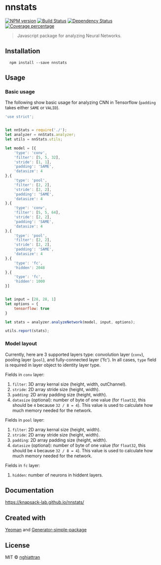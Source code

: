 # nnstats

[![NPM version][npm-image]][npm-url] [![Build Status][travis-image]][travis-url] [![Dependency Status][daviddm-image]][daviddm-url] [![Coverage percentage][coveralls-image]][coveralls-url]

> Javascript package for analyzing Neural Networks.

## Installation

```
  npm install --save nnstats
```

## Usage

### Basic usage

The following show basic usage for analyzing CNN in Tensorflow (`padding` takes either `SAME` or `VALID`).

```js
'use strict';


let nnStats = require('./');
let analyzer = nnStats.analyzer;
let utils = nnStats.utils;

let model = [{
	'type': 'conv',
	'filter': [5, 5, 32],
	'stride': [1, 1],
	'padding': 'SAME',
	'datasize': 4
},{
	'type': 'pool',
	'filter': [2, 2],
	'stride': [2, 2],
	'padding': 'SAME',
	'datasize': 4
},{
	'type': 'conv',
	'filter': [5, 5, 64],
	'stride': [2, 2],
	'padding': 'SAME',
	'datasize': 4
},{
	'type': 'pool',
	'filter': [2, 2],
	'stride': [2, 2],
	'padding': 'SAME',
	'datasize': 4
},{
	'type': 'fc',
	'hidden': 2048
},{
	'type': 'fc',
	'hidden': 1000
}]


let input = [28, 28, 1]
let options = {
	tensorflow: true
}

let stats = analyzer.analyzeNetwork(model, input, options);

utils.report(stats);
```

### Model layout

Currently, here are 3 supported layers type: convolution layer (`conv`), pooling layer (`pool`), and fully-connected layer ('fc'). In all cases, `type` field is required in layer object to identity layer type.

Fields in `conv` layer:

1. `filter`: 3D array kernal size (height, width, outChannel).
2. `stride`: 2D array stride size (height, width).
3. `padding`: 2D array padding size (height, width).
4. `datasize` (optional): number of byte of one value (for `float32`, this should be `4` because `32 / 8 = 4`). This value is used to calculate how much memory needed for the network.

Fields in `pool` layer:

1. `filter`: 2D array kernal size (height, width).
2. `stride`: 2D array stride size (height, width).
3. `padding`: 2D array padding size (height, width).
4. `datasize` (optional): number of byte of one value (for `float32`, this should be `4` because `32 / 8 = 4`). This value is used to calculate how much memory needed for the network.

Fields in `fc` layer:
1. `hidden`: number of neurons in hiddent layers.

## Documentation

https://knapsack-lab.github.io/nnstats/

## Created with
[Yeoman](https://npmjs.org/package/yo) and [Generator-simple-package](https://npmjs.org/package/generator-simple-package)

## License
MIT © [nghiattran](profile.nghiattran.com)

[npm-image]: https://badge.fury.io/js/nnstats.svg
[npm-url]: https://npmjs.org/package/nnstats
[travis-image]: https://travis-ci.org/Knapsack-lab/nnstats.svg?branch=master
[travis-url]: https://travis-ci.org/Knapsack-lab/nnstats
[daviddm-image]: https://david-dm.org/Knapsack-lab/nnstats.svg?theme=shields.io
[daviddm-url]: https://david-dm.org/Knapsack-lab/nnstats
[coveralls-image]: https://coveralls.io/repos/Knapsack-lab/nnstats/badge.svg
[coveralls-url]: https://coveralls.io/github/Knapsack-lab/nnstats
